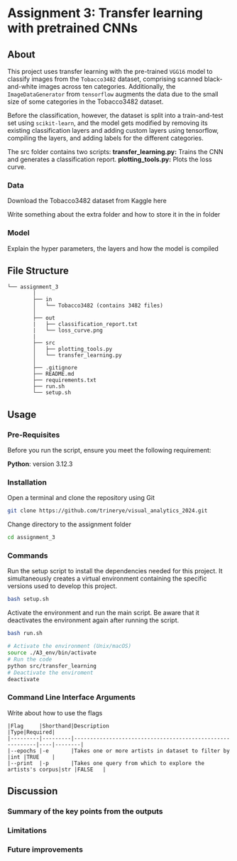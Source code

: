 # Assignment 3: Transfer learning with pretrained CNNs

## About

This project uses transfer learning with the pre-trained ``VGG16`` model to classify images from the ``Tobacco3482`` dataset, comprising scanned black-and-white images across ten categories. Additionally, the ``ImageDataGenerator`` from ``tensorflow`` augments the data due to the small size of some categories in the Tobacco3482 dataset.

Before the classification, however, the dataset is split into a train-and-test set using ``scikit-learn``, and the model gets modified by removing its existing classification layers and adding custom layers using tensorflow, compiling the layers, and adding labels for the different categories.  

The src folder contains two scripts:
**transfer_learning.py:** Trains the CNN and generates a classification report.
**plotting_tools.py:** Plots the loss curve.


### Data

Download the Tobacco3482 dataset from Kaggle here

Write something about the extra folder and how to store it in the in folder

### Model

Explain the hyper parameters, the layers and how the model is compiled

##  File Structure

```
└── assignment_3
        |
        ├── in
        │   └── Tobacco3482 (contains 3482 files)
        │      
        ├── out
        |   ├── classification_report.txt
        |   └── loss_curve.png
        |
        ├── src
        │   ├── plotting_tools.py
        │   └── transfer_learning.py
        │     
        ├── .gitignore
        ├── README.md
        ├── requirements.txt
        ├── run.sh
        └── setup.sh
```
## Usage

### Pre-Requisites

Before you run the script, ensure you meet the following requirement:

**Python**: version 3.12.3

### Installation

 Open a terminal and clone the repository using Git 
```sh
git clone https://github.com/trinerye/visual_analytics_2024.git
```

Change directory to the assignment folder 
```sh
cd assignment_3
```

### Commands

Run the setup script to install the dependencies needed for this project. It simultaneously creates a virtual environment containing the specific versions used to develop this project. 
```sh
bash setup.sh
```

Activate the environment and run the main script. Be aware that it deactivates the environment again after running the  script.
```sh
bash run.sh
```
```sh
# Activate the environment (Unix/macOS)
source ./A3_env/bin/activate
# Run the code
python src/transfer_learning
# Deactivate the enviroment
deactivate
```

### Command Line Interface Arguments 

Write about how to use the flags

```
|Flag     |Shorthand|Description                                               |Type|Required|
|---------|---------|----------------------------------------------------------|----|--------|
|--epochs |-e       |Takes one or more artists in dataset to filter by         |int |TRUE    |
|--print  |-p       |Takes one query from which to explore the artists's corpus|str |FALSE   |

```
## Discussion 

### Summary of the key points from the outputs 

### Limitations

### Future improvements 



